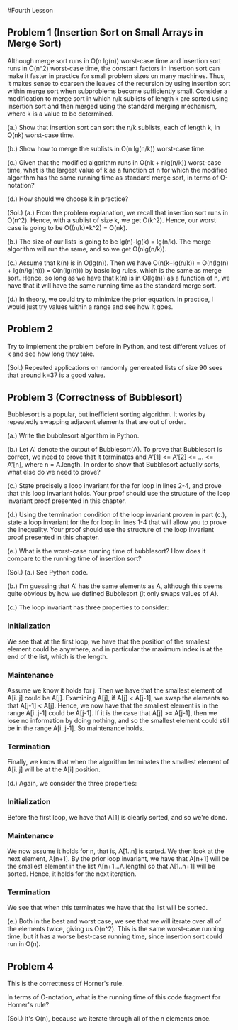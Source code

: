 #Fourth Lesson

## Problem 1 (Insertion Sort on Small Arrays in Merge Sort)

Although merge sort runs in O(n lg(n)) worst-case time and insertion sort runs in O(n^2) worst-case time, the constant factors in insertion sort can make it faster in practice for small problem sizes on many machines. Thus, it makes sense to coarsen the leaves of the recursion by using insertion sort within merge sort when subproblems become sufficiently small. Consider a modification to merge sort in which n/k sublists of length k are sorted using insertion sort and then merged using the standard merging mechanism, where k is a value to be determined.

(a.) Show that insertion sort can sort the n/k sublists, each of length k, in O(nk) worst-case time.

(b.) Show how to merge the sublists in O(n lg(n/k)) worst-case time.

(c.) Given that the modified algorithm runs in O(nk + nlg(n/k)) worst-case time, what is the largest value of k as a function of n for which the modified algorithm has the same running time as standard merge sort, in terms of O-notation?

(d.) How should we choose k in practice?

(Sol.) (a.) From the problem explanation, we recall that insertion sort runs in O(n^2). Hence, with a sublist of size k, we get O(k^2). Hence, our worst case is going to be O((n/k)*k^2) = O(nk).

(b.) The size of our lists is going to be lg(n)-lg(k) = lg(n/k). The merge algorithm will run the same, and so we get O(nlg(n/k)).

(c.) Assume that k(n) is in O(lg(n)). Then we have O(n(k+lg(n/k)) = O(n(lg(n) + lg(n/lg(n))) = O(n(lg(n))) by basic log rules, which is the same as merge sort. Hence, so long as we have that k(n) is in O(lg(n)) as a function of n, we have that it will have the same running time as the standard merge sort.

(d.) In theory, we could try to minimize the prior equation. In practice, I would just try values within a range and see how it goes.

## Problem 2

Try to implement the problem before in Python, and test different values of k and see how long they take.

(Sol.) Repeated applications on randomly genereated lists of size 90 sees that around k=37 is a good value.

## Problem 3 (Correctness of Bubblesort)

Bubblesort is a popular, but inefficient sorting algorithm. It works by repeatedly swapping adjacent elements that are out of order.

(a.) Write the bubblesort algorithm in Python.

(b.) Let A' denote the output of Bubblesort(A). To prove that Bubblesort is correct, we need to prove that it terminates and A'[1] <= A'[2] <= ... <= A'[n], where n = A.length. In order to show that Bubblesort actually sorts, what else do we need to prove?

(c.) State precisely a loop invariant for the for loop in lines 2-4, and prove that this loop invariant holds. Your proof should use the structure of the loop invariant proof presented in this chapter.

(d.) Using the termination condition of the loop invariant proven in part (c.), state a loop invariant for the for loop in lines 1-4 that will allow you to prove the inequality. Your proof should use the structure of the loop invariant proof presented in this chapter.

(e.) What is the worst-case running time of bubblesort? How does it compare to the running time of insertion sort?

(Sol.) (a.) See Python code.

(b.) I'm guessing that A' has the same elements as A, although this seems quite obvious by how we defined Bubblesort (it only swaps values of A).

(c.)  The loop invariant has three properties to consider:

### Initialization

We see that at the first loop, we have that the position of the smallest element could be anywhere, and in particular the maximum index is at the end of the list, which is the length. 

### Maintenance

Assume we know it holds for j. Then we have that the smallest element of A[i..j] could be A[j]. Examining A[j], if A[j] < A[j-1], we swap the elements so that A[j-1] < A[j]. Hence, we now have that the smallest element is in the range A[i..j-1] could be A[j-1]. If it is the case that A[j] >= A[j-1], then we lose no information by doing nothing, and so the smallest element could still be in the range A[i..j-1]. So maintenance holds.

### Termination

Finally, we know that when the algorithm terminates the smallest element of A[i..j] will be at the A[i] position. 

(d.) Again, we consider the three properties:

### Initialization

Before the first loop, we have that A[1] is clearly sorted, and so we're done.

### Maintenance

We now assume it holds for n, that is, A[1..n] is sorted. We then look at the next element, A[n+1]. By the prior loop invariant, we have that A[n+1] will be the smallest element in the list A[n+1...A.length] so that A[1..n+1] will be sorted. Hence, it holds for the next iteration.

### Termination

We see that when this terminates we have that the list will be sorted.

(e.) Both in the best and worst case, we see that we will iterate over all of the elements twice, giving us O(n^2). This is the same worst-case running time, but it has a worse best-case running time, since insertion sort could run in O(n).

## Problem 4

This is the correctness of Horner's rule.

In terms of O-notation, what is the running time of this code fragment for Horner's rule?

(Sol.) It's O(n), because we iterate through all of the n elements once.















